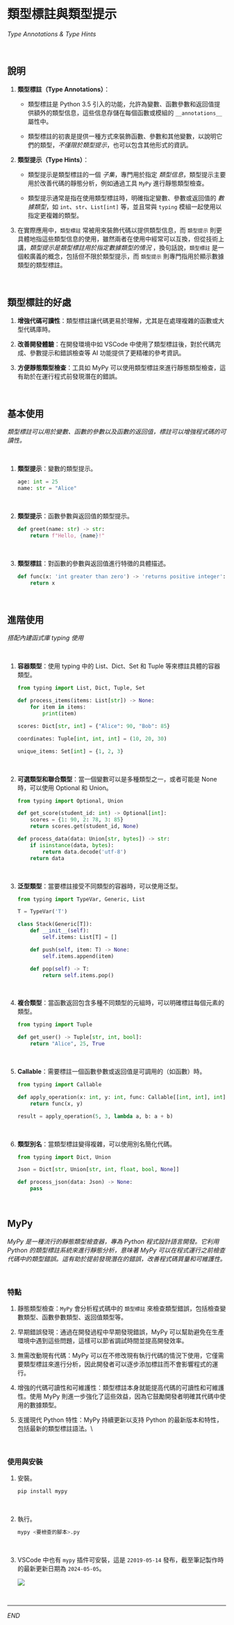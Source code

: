 # 類型標註與類型提示

_Type Annotations & Type Hints_

<br>

## 說明

1. **類型標註（Type Annotations）**：

   - 類型標註是 Python 3.5 引入的功能，允許為變數、函數參數和返回值提供額外的類型信息，這些信息存儲在每個函數或模組的 `__annotations__` 屬性中。

   - 類型標註的初衷是提供一種方式來裝飾函數、參數和其他變數，以說明它們的類型，_不僅限於類型提示_，也可以包含其他形式的資訊。

2. **類型提示（Type Hints）**：

   - 類型提示是類型標註的一個 _子集_，專門用於指定 _類型信息_，類型提示主要用於改善代碼的靜態分析，例如通過工具 `MyPy` 進行靜態類型檢查。

   - 類型提示通常是指在使用類型標註時，明確指定變數、參數或返回值的 _數據類型_，如 `int`、`str`、`List[int]` 等，並且常與 `typing` 模組一起使用以指定更複雜的類型。

3. 在實際應用中，`類型標註` 常被用來裝飾代碼以提供類型信息，而 `類型提示` 則更具體地指這些類型信息的使用，雖然兩者在使用中經常可以互換，但從技術上講，_類型提示是類型標註用於指定數據類型的情況_ ，換句話說，`類型標註` 是一個較廣義的概念，包括但不限於類型提示，而 `類型提示` 則專門指用於顯示數據類型的類型標註。

<br>

## 類型標註的好處

1. **增強代碼可讀性**：類型標註讓代碼更易於理解，尤其是在處理複雜的函數或大型代碼庫時。
   
2. **改善開發體驗**：在開發環境中如 VSCode 中使用了類型標註後，對於代碼完成、參數提示和錯誤檢查等 AI 功能提供了更精確的參考資訊。

3. **方便靜態類型檢查**：工具如 MyPy 可以使用類型標註來進行靜態類型檢查，這有助於在運行程式前發現潛在的錯誤。

<br>

## 基本使用

_類型標註可以用於變數、函數的參數以及函數的返回值，標註可以增強程式碼的可讀性。_

<br>

1. **類型提示**：變數的類型提示。

   ```python
   age: int = 25
   name: str = "Alice"
   ```

<br>

2. **類型提示**：函數參數與返回值的類型提示。

   ```python
   def greet(name: str) -> str:
       return f"Hello, {name}!"
   ```

<br>

3. **類型標註**：對函數的參數與返回值進行特徵的具體描述。

    ```python
    def func(x: 'int greater than zero') -> 'returns positive integer':
        return x
    ```

<br>

## 進階使用

_搭配內建函式庫 typing 使用_

<br>

1. **容器類型**：使用 typing 中的 List、Dict、Set 和 Tuple 等來標註具體的容器類型。

    ```python
    from typing import List, Dict, Tuple, Set

    def process_items(items: List[str]) -> None:
        for item in items:
            print(item)

    scores: Dict[str, int] = {"Alice": 90, "Bob": 85}

    coordinates: Tuple[int, int, int] = (10, 20, 30)

    unique_items: Set[int] = {1, 2, 3}
    ```

<br>

2. **可選類型和聯合類型**：當一個變數可以是多種類型之一，或者可能是 None 時，可以使用 Optional 和 Union。

    ```python
    from typing import Optional, Union

    def get_score(student_id: int) -> Optional[int]:
        scores = {1: 90, 2: 78, 3: 85}
        return scores.get(student_id, None)

    def process_data(data: Union[str, bytes]) -> str:
        if isinstance(data, bytes):
            return data.decode('utf-8')
        return data
    ```

<br>

3. **泛型類型**：當要標註接受不同類型的容器時，可以使用泛型。

    ```python
    from typing import TypeVar, Generic, List

    T = TypeVar('T')

    class Stack(Generic[T]):
        def __init__(self):
            self.items: List[T] = []

        def push(self, item: T) -> None:
            self.items.append(item)

        def pop(self) -> T:
            return self.items.pop()
    ```

<br>

4. **複合類型**：當函數返回包含多種不同類型的元組時，可以明確標註每個元素的類型。

    ```python
    from typing import Tuple

    def get_user() -> Tuple[str, int, bool]:
        return "Alice", 25, True
    ```

<br>

5. **Callable**：需要標註一個函數參數或返回值是可調用的（如函數）時。

    ```python
    from typing import Callable

    def apply_operation(x: int, y: int, func: Callable[[int, int], int]) -> int:
        return func(x, y)

    result = apply_operation(5, 3, lambda a, b: a + b)
    ```

<br>

6. **類型別名**：當類型標註變得複雜，可以使用別名簡化代碼。

    ```python
    from typing import Dict, Union

    Json = Dict[str, Union[str, int, float, bool, None]]

    def process_json(data: Json) -> None:
        pass
    ```

<br>

## MyPy

_MyPy 是一種流行的靜態類型檢查器，專為 Python 程式設計語言開發。它利用 Python 的類型標註系統來進行靜態分析，意味著 MyPy 可以在程式運行之前檢查代碼中的類型錯誤。這有助於提前發現潛在的錯誤，改善程式碼質量和可維護性。_

<br>

### 特點

1. 靜態類型檢查：`MyPy` 會分析程式碼中的 `類型標註` 來檢查類型錯誤，包括檢查變數類型、函數參數類型、返回值類型等。

2. 早期錯誤發現：通過在開發過程中早期發現錯誤，MyPy 可以幫助避免在生產環境中遇到這些問題，這樣可以節省調試時間並提高開發效率。

3. 無需改動現有代碼：MyPy 可以在不修改現有執行代碼的情況下使用，它僅需要類型標註來進行分析，因此開發者可以逐步添加標註而不會影響程式的運行。

4. 增強的代碼可讀性和可維護性：類型標註本身就能提高代碼的可讀性和可維護性。使用 MyPy 則進一步強化了這些效益，因為它鼓勵開發者明確其代碼中使用的數據類型。

5. 支援現代 Python 特性：MyPy 持續更新以支持 Python 的最新版本和特性，包括最新的類型標註語法。\

<br>

### 使用與安裝

1. 安裝。

    ```bash
    pip install mypy
    ```

<br>

2. 執行。

    ```bash
    mypy <要檢查的腳本>.py
    ```

<br>

3. VSCode 中也有 `mypy` 插件可安裝，這是 `22019-05-14` 發布，截至筆記製作時的最新更新日期為 `2024-05-05`。

    ![](images/img_01.png)

<br>

___

_END_
